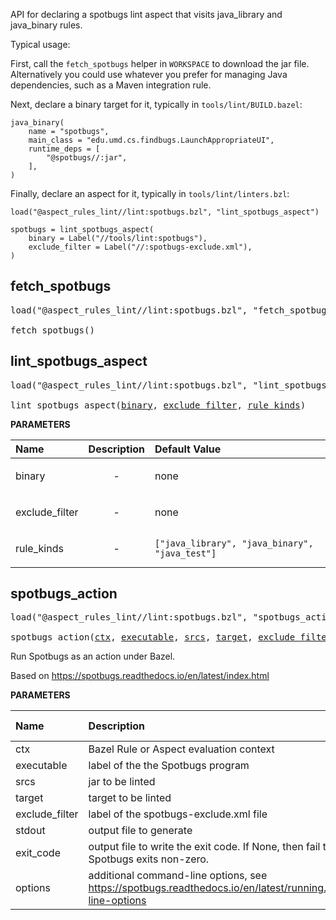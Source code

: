 <!-- Generated with Stardoc: http://skydoc.bazel.build -->

API for declaring a spotbugs lint aspect that visits java_library and java_binary rules.

Typical usage:

First, call the `fetch_spotbugs` helper in `WORKSPACE` to download the jar file.
Alternatively you could use whatever you prefer for managing Java dependencies, such as a Maven integration rule.

Next, declare a binary target for it, typically in `tools/lint/BUILD.bazel`:

```starlark
java_binary(
    name = "spotbugs",
    main_class = "edu.umd.cs.findbugs.LaunchAppropriateUI",
    runtime_deps = [
        "@spotbugs//:jar",
    ],
)
```

Finally, declare an aspect for it, typically in `tools/lint/linters.bzl`:

```starlark
load("@aspect_rules_lint//lint:spotbugs.bzl", "lint_spotbugs_aspect")

spotbugs = lint_spotbugs_aspect(
    binary = Label("//tools/lint:spotbugs"),
    exclude_filter = Label("//:spotbugs-exclude.xml"),
)

```

<a id="fetch_spotbugs"></a>

## fetch_spotbugs

<pre>
load("@aspect_rules_lint//lint:spotbugs.bzl", "fetch_spotbugs")

fetch_spotbugs()
</pre>





<a id="lint_spotbugs_aspect"></a>

## lint_spotbugs_aspect

<pre>
load("@aspect_rules_lint//lint:spotbugs.bzl", "lint_spotbugs_aspect")

lint_spotbugs_aspect(<a href="#lint_spotbugs_aspect-binary">binary</a>, <a href="#lint_spotbugs_aspect-exclude_filter">exclude_filter</a>, <a href="#lint_spotbugs_aspect-rule_kinds">rule_kinds</a>)
</pre>



**PARAMETERS**


| Name  | Description | Default Value |
| :------------- | :------------- | :------------- |
| <a id="lint_spotbugs_aspect-binary"></a>binary |  <p align="center"> - </p>   |  none |
| <a id="lint_spotbugs_aspect-exclude_filter"></a>exclude_filter |  <p align="center"> - </p>   |  none |
| <a id="lint_spotbugs_aspect-rule_kinds"></a>rule_kinds |  <p align="center"> - </p>   |  `["java_library", "java_binary", "java_test"]` |


<a id="spotbugs_action"></a>

## spotbugs_action

<pre>
load("@aspect_rules_lint//lint:spotbugs.bzl", "spotbugs_action")

spotbugs_action(<a href="#spotbugs_action-ctx">ctx</a>, <a href="#spotbugs_action-executable">executable</a>, <a href="#spotbugs_action-srcs">srcs</a>, <a href="#spotbugs_action-target">target</a>, <a href="#spotbugs_action-exclude_filter">exclude_filter</a>, <a href="#spotbugs_action-stdout">stdout</a>, <a href="#spotbugs_action-exit_code">exit_code</a>, <a href="#spotbugs_action-options">options</a>)
</pre>

Run Spotbugs as an action under Bazel.

Based on https://spotbugs.readthedocs.io/en/latest/index.html


**PARAMETERS**


| Name  | Description | Default Value |
| :------------- | :------------- | :------------- |
| <a id="spotbugs_action-ctx"></a>ctx |  Bazel Rule or Aspect evaluation context   |  none |
| <a id="spotbugs_action-executable"></a>executable |  label of the the Spotbugs program   |  none |
| <a id="spotbugs_action-srcs"></a>srcs |  jar to be linted   |  none |
| <a id="spotbugs_action-target"></a>target |  target to be linted   |  none |
| <a id="spotbugs_action-exclude_filter"></a>exclude_filter |  label of the spotbugs-exclude.xml file   |  none |
| <a id="spotbugs_action-stdout"></a>stdout |  output file to generate   |  none |
| <a id="spotbugs_action-exit_code"></a>exit_code |  output file to write the exit code. If None, then fail the build when Spotbugs exits non-zero.   |  `None` |
| <a id="spotbugs_action-options"></a>options |  additional command-line options, see https://spotbugs.readthedocs.io/en/latest/running.html#command-line-options   |  `[]` |


